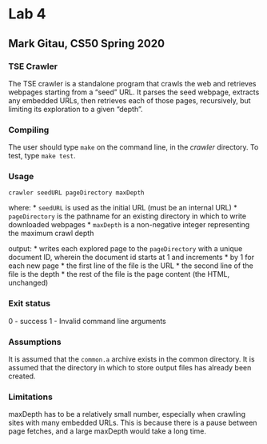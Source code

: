 # Lab 4

## Mark Gitau, CS50 Spring 2020

### TSE Crawler

The TSE crawler is a standalone program that crawls the web and retrieves webpages starting from a “seed” URL. It parses the seed webpage, extracts any embedded URLs, then retrieves each of those pages, recursively, but limiting its exploration to a given “depth”.

### Compiling

The user should type `make` on the command line, in the *crawler* directory.
To test, type `make test`.

### Usage

`crawler seedURL pageDirectory maxDepth`

where:
    * `seedURL` is used as the initial URL (must be an internal URL)
    * `pageDirectory` is the pathname for an existing directory in which to write downloaded webpages
    * `maxDepth` is a non-negative integer representing the maximum crawl depth

output:
    * writes each explored page to the `pageDirectory` with a unique document ID, wherein the document id starts at 1 and increments * by 1 for each new page
    * the first line of the file is the URL
    * the second line of the file is the depth
    * the rest of the file is the page content (the HTML, unchanged)

### Exit status

0 - success
1 - Invalid command line arguments

### Assumptions

It is assumed that the `common.a` archive exists in the common directory.
It is assumed that the directory in which to store output files has already been created.

### Limitations

maxDepth has to be a relatively small number, especially when crawling sites with many embedded URLs. This is because there is a pause between page fetches, and a large maxDepth would take a long time.
